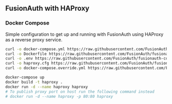 ## FusionAuth with HAProxy

### Docker Compose

Simple configuration to get up and running with FusionAuth using HAProxy as a reverse proxy service.

```bash
curl -o docker-compose.yml https://raw.githubusercontent.com/FusionAuth/fusionauth-containers/master/docker/fusionauth/docker-compose.yml
curl -o Dockerfile https://raw.githubusercontent.com/FusionAuth/fusionauth-containers/master/proxy-docker/haproxy/Dockerfile
curl -o .env https://raw.githubusercontent.com/FusionAuth/fusionauth-containers/master/docker/fusionauth/.env
curl -o haproxy.cfg https://raw.githubusercontent.com/FusionAuth/fusionauth-containers/master/proxy-docker/haproxy/haproxy.cfg
curl -o docker-compose.override.yml https://raw.githubusercontent.com/FusionAuth/fusionauth-containers/master/proxy-docker/haproxy/docker-compose.override.yml

docker-compose up
docker build -t haproxy .
docker run -d --name haproxy haproxy
# To publish proxy port on host run the following command instead
# docker run -d --name haproxy -p 80:80 haproxy
```